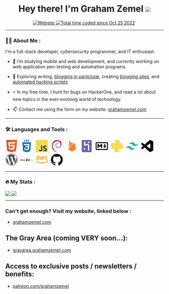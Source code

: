 


<div align="center">
<h1>
  Hey there! I'm Graham Zemel
  <img src="https://media.giphy.com/media/hvRJCLFzcasrR4ia7z/giphy.gif" width="30px"/>
</h1>
</div>
<div id="badges" align="center">
    <a href="https://grahamzemel.com">
    <img alt="Website"  src="https://img.shields.io/website?down_color=lightgrey&down_message=offline&up_color=green&up_message=online&url=https%3A%2F%2Fgrahamzemel.com">
    </a>
    <a href="https://wakatime.com/@ce654039-a09d-4700-994f-1486d4dec180"><img src="https://wakatime.com/badge/user/ce654039-a09d-4700-994f-1486d4dec180.svg" alt="Total time coded since Oct 25 2022" /></a>
  <a href="https://grahamzemel.com"><img src="https://komarev.com/ghpvc/?username=grahamzemel&style=flat-square&color=gray" alt=""/></a>

</div>
<div align="center">
</div>

---
### :man_technologist: About Me :
I'm a full-stack developer, cybersecurity programmer, and IT enthusiast.

- :telescope: I’m studying mobile and web development, and currently working on web application pen-testing and automation programs. 

- :seedling: Exploring writing, [blogging in particlular](https://grahamzemel.medium.com/), creating [blogging sites](https://grayarea.grahamzemel.com/), and [automated hacking scripts](https://github.com/grahamzemel/WebHeckScanner)

- :zap: In my free time, I hunt for bugs on HackerOne, and read a lot about new topics in the ever-evolving world of technology.

- :mailbox: Contact me using the form on my website: [grahamzemel.com](https://grahamzemel.com/contact)

---

### :hammer_and_wrench: Languages and Tools :
<div>  
  <img src="https://github.com/devicons/devicon/blob/master/icons/html5/html5-original.svg" title="HTML5" alt="HTML" width="40" height="40"/>&nbsp;
  <img src="https://github.com/devicons/devicon/blob/master/icons/css3/css3-plain-wordmark.svg"  title="CSS3" alt="CSS" width="40" height="40"/>&nbsp;
  <img src="https://github.com/devicons/devicon/blob/master/icons/javascript/javascript-original.svg" title="JavaScript" alt="JavaScript" width="40" height="40"/>&nbsp;
  <img src="https://github.com/devicons/devicon/blob/master/icons/debian/debian-plain.svg" title="Debian" alt="Debian" width="40" height="40"/>&nbsp;
  <img src="https://github.com/devicons/devicon/blob/master/icons/firebase/firebase-plain.svg" title="Firebase" alt="Firebase" width="40" height="40"/>&nbsp;
  <img src="https://github.com/devicons/devicon/blob/master/icons/heroku/heroku-plain.svg" title="Heroku" alt="Heroku" width="40" height="40"/>&nbsp;
  <img src="https://github.com/devicons/devicon/blob/master/icons/markdown/markdown-original.svg" title="Markdown" alt="Markdown" width="40" height="40"/>&nbsp;
  <img src="https://github.com/devicons/devicon/blob/master/icons/python/python-plain.svg" title="Python" alt="Python" width="40" height="40"/>&nbsp;
  <img src="https://github.com/devicons/devicon/blob/master/icons/tailwindcss/tailwindcss-plain.svg" title="TailwindCSS" alt="TailwindCSS" width="40" height="40"/>&nbsp;
  <img src="https://github.com/devicons/devicon/blob/master/icons/vscode/vscode-plain.svg" title="VSCode" alt="VSCode" width="40" height="40"/>&nbsp;
  <img src="https://github.com/devicons/devicon/blob/master/icons/wordpress/wordpress-plain.svg" title="VSCode" alt="VSCode" width="40" height="40"/>&nbsp;
  <img src="https://github.com/devicons/devicon/blob/master/icons/nodejs/nodejs-original-wordmark.svg" title="NodeJS" alt="NodeJS" width="40" height="40"/>&nbsp;
  <img src="https://github.com/devicons/devicon/blob/master/icons/amazonwebservices/amazonwebservices-plain-wordmark.svg" title="AWS" alt="AWS" width="40" height="40"/>&nbsp;
  <img src="https://github.com/devicons/devicon/blob/master/icons/github/github-original.svg" title="Github" **alt="Github" width="40" height="40"/>
</div>

---
### :fire: My Stats :

<a href="https://github.com/grahamzemel">
  <img align="center" src="https://github-readme-stats.vercel.app/api?username=grahamzemel&show_icons=true&theme=transparent&border_color=0e1117&card_width=400px" />
</a>
<a href="https://github.com/grahamzemel/">
  <img align="center" src="https://github-readme-stats.vercel.app/api/wakatime?username=grahamzemel&layout=compact&theme=transparent&border_color=0e1117&card_width=400px" />
</a>


---
### Can't get enough? Visit my website, linked below :

 - [grahamzemel.com](https://grahamzemel.com/)  

## The Gray Area (coming VERY soon...):

 - [grayarea.grahamzemel.com](https://grayarea.grahamzemel.com/)
 
## Access to exclusive posts / newsletters / benefits:
 - [patreon.com/grahamzemel](https://patreon.com/grahamzemel)
